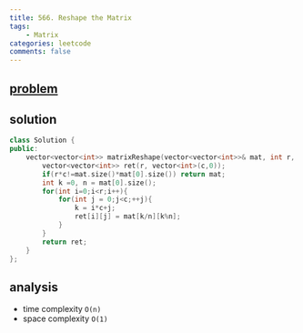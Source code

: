 ```yaml
---
title: 566. Reshape the Matrix
tags:  
    - Matrix
categories: leetcode
comments: false
---
```



## [problem](https://leetcode.com/problems/reshape-the-matrix/)

## solution
```c++
class Solution {
public:
    vector<vector<int>> matrixReshape(vector<vector<int>>& mat, int r, int c) {
        vector<vector<int>> ret(r, vector<int>(c,0));
        if(r*c!=mat.size()*mat[0].size()) return mat;
        int k =0, n = mat[0].size();
        for(int i=0;i<r;i++){
            for(int j = 0;j<c;++j){
                k = i*c+j;
                ret[i][j] = mat[k/n][k%n];
            }
        }
        return ret;
    }
};
```
## analysis
- time complexity `O(n)`
- space complexity `O(1)`